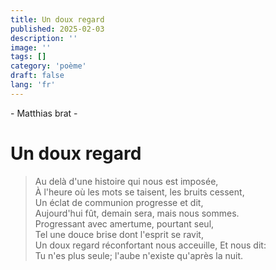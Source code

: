 ```yaml
---
title: Un doux regard
published: 2025-02-03
description: ''
image: ''
tags: []
category: 'poème'
draft: false 
lang: 'fr'
---
```


\- Matthias brat -
# Un doux regard
> Au delà d'une histoire qui nous est imposée,<br/>
> À l'heure où les mots se taisent, les bruits cessent,<br/>
> Un éclat de communion progresse et dit,<br/>
> Aujourd'hui fût, demain sera, mais nous sommes.<br/>
> Progressant avec amertume, pourtant seul,<br/>
> Tel une douce brise dont l'esprit se ravit,<br/>
> Un doux regard réconfortant nous acceuille, Et nous dit:<br/>
> Tu n'es plus seule; l'aube n'existe qu'après la nuit. 